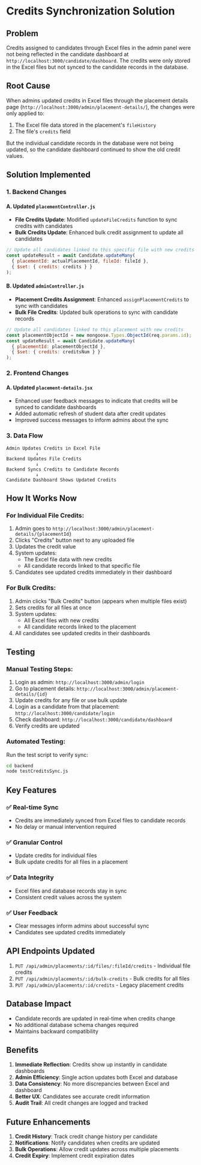 # Credits Synchronization Solution

## Problem
Credits assigned to candidates through Excel files in the admin panel were not being reflected in the candidate dashboard at `http://localhost:3000/candidate/dashboard`. The credits were only stored in the Excel files but not synced to the candidate records in the database.

## Root Cause
When admins updated credits in Excel files through the placement details page (`http://localhost:3000/admin/placement-details/`), the changes were only applied to:
1. The Excel file data stored in the placement's `fileHistory`
2. The file's `credits` field

But the individual candidate records in the database were not being updated, so the candidate dashboard continued to show the old credit values.

## Solution Implemented

### 1. Backend Changes

#### A. Updated `placementController.js`
- **File Credits Update**: Modified `updateFileCredits` function to sync credits with candidates
- **Bulk Credits Update**: Enhanced bulk credit assignment to update all candidates

```javascript
// Update all candidates linked to this specific file with new credits
const updateResult = await Candidate.updateMany(
  { placementId: actualPlacementId, fileId: fileId },
  { $set: { credits: credits } }
);
```

#### B. Updated `adminController.js`
- **Placement Credits Assignment**: Enhanced `assignPlacementCredits` to sync with candidates
- **Bulk File Credits**: Updated bulk operations to sync with candidate records

```javascript
// Update all candidates linked to this placement with new credits
const placementObjectId = new mongoose.Types.ObjectId(req.params.id);
const updateResult = await Candidate.updateMany(
  { placementId: placementObjectId },
  { $set: { credits: creditsNum } }
);
```

### 2. Frontend Changes

#### A. Updated `placement-details.jsx`
- Enhanced user feedback messages to indicate that credits will be synced to candidate dashboards
- Added automatic refresh of student data after credit updates
- Improved success messages to inform admins about the sync

### 3. Data Flow

```
Admin Updates Credits in Excel File
           ↓
Backend Updates File Credits
           ↓
Backend Syncs Credits to Candidate Records
           ↓
Candidate Dashboard Shows Updated Credits
```

## How It Works Now

### For Individual File Credits:
1. Admin goes to `http://localhost:3000/admin/placement-details/{placementId}`
2. Clicks "Credits" button next to any uploaded file
3. Updates the credit value
4. System updates:
   - The Excel file data with new credits
   - All candidate records linked to that specific file
5. Candidates see updated credits immediately in their dashboard

### For Bulk Credits:
1. Admin clicks "Bulk Credits" button (appears when multiple files exist)
2. Sets credits for all files at once
3. System updates:
   - All Excel files with new credits
   - All candidate records linked to the placement
5. All candidates see updated credits in their dashboards

## Testing

### Manual Testing Steps:
1. Login as admin: `http://localhost:3000/admin/login`
2. Go to placement details: `http://localhost:3000/admin/placement-details/{id}`
3. Update credits for any file or use bulk update
4. Login as a candidate from that placement: `http://localhost:3000/candidate/login`
5. Check dashboard: `http://localhost:3000/candidate/dashboard`
6. Verify credits are updated

### Automated Testing:
Run the test script to verify sync:
```bash
cd backend
node testCreditsSync.js
```

## Key Features

### ✅ Real-time Sync
- Credits are immediately synced from Excel files to candidate records
- No delay or manual intervention required

### ✅ Granular Control
- Update credits for individual files
- Bulk update credits for all files in a placement

### ✅ Data Integrity
- Excel files and database records stay in sync
- Consistent credit values across the system

### ✅ User Feedback
- Clear messages inform admins about successful sync
- Candidates see updated credits immediately

## API Endpoints Updated

1. `PUT /api/admin/placements/:id/files/:fileId/credits` - Individual file credits
2. `PUT /api/admin/placements/:id/bulk-credits` - Bulk credits for all files
3. `PUT /api/admin/placements/:id/credits` - Legacy placement credits

## Database Impact

- Candidate records are updated in real-time when credits change
- No additional database schema changes required
- Maintains backward compatibility

## Benefits

1. **Immediate Reflection**: Credits show up instantly in candidate dashboards
2. **Admin Efficiency**: Single action updates both Excel and database
3. **Data Consistency**: No more discrepancies between Excel and dashboard
4. **Better UX**: Candidates see accurate credit information
5. **Audit Trail**: All credit changes are logged and tracked

## Future Enhancements

1. **Credit History**: Track credit change history per candidate
2. **Notifications**: Notify candidates when credits are updated
3. **Bulk Operations**: Allow credit updates across multiple placements
4. **Credit Expiry**: Implement credit expiration dates